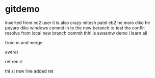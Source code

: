 # gitdemo
inserted from ec2 user
it is 
also crazy
mitesh
patel
eb2
he maro diko
he peyaro diko
windows 
commit 
in to the new beranch
to test
the conflit
resolve
from 
local 
new branch
commit 
thhi is 
awsamw
demo
i learn all

from m
and merge

ewtret

ret
ree
rt






thi si new line added
ret
